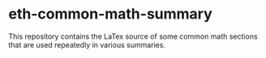# eth-common-math-summary
This repository contains the LaTex source of some common math sections that are used repeatedly in various summaries.
